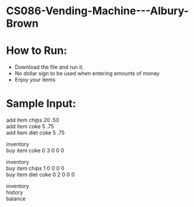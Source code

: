 # CS086-Vending-Machine---Albury-Brown

# How to Run:

* Download the file and run it.
* No dollar sign to be used when entering amounts of money
* Enjoy your items


# Sample Input:

add item chips 20 .50  
add item coke 5 .75  
add item diet coke 5 .75

inventory  
buy item coke 0 3 0 0 0  

inventory  
buy item chips 1 0 0 0 0  
buy item diet coke 0 2 0 0 0

inventory  
history  
balance

